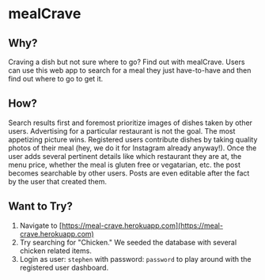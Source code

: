 # mealCrave

## Why?
Craving a dish but not sure where to go?  Find out with mealCrave.  Users can use this web app to search for a meal they just have-to-have and then find out where to go to get it.

## How?
Search results first and foremost prioritize images of dishes taken by other users.  Advertising for a particular restaurant is not the goal. The most appetizing picture wins.  Registered users contribute dishes by taking quality photos of their meal (hey, we do it for Instagram already anyway!).  Once the user adds several pertinent details like which restaurant they are at, the menu price, whether the meal is gluten free or vegatarian, etc.  the post becomes searchable by other users.  Posts are even editable after the fact by the user that created them.

## Want to Try?
1. Navigate to [https://meal-crave.herokuapp.com](https://meal-crave.herokuapp.com)
2. Try searching for "Chicken."  We seeded the database with several chicken related items.
3. Login as user: `stephen` with password: `password` to play around with the registered user dashboard.  
